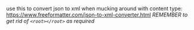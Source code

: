 use this to convert json to xml when mucking around with content type:
https://www.freeformatter.com/json-to-xml-converter.html
_REMEMBER to get rid of `<root></root>` as required_
